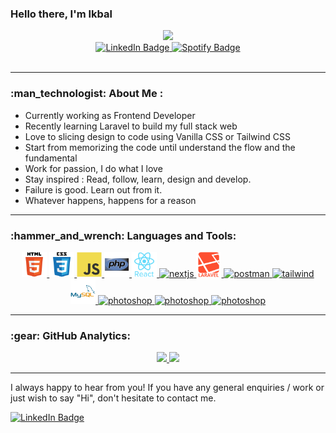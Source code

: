 <h3 align="left">Hello there, I'm Ikbal</h3>
<div align="center">
  <img src="https://www.mikbaltawakal.cf/_next/image?url=%2F14.png&w=256&q=75" width="200em"/>
  <div>
    <a href="https://www.linkedin.com/in/mikbaltawakal29/">
      <img src="https://img.shields.io/badge/LinkedIn-blue?style=for-the-badge&logo=linkedin&logoColor=white" alt="LinkedIn Badge"/>
    </a>
    <a href="https://mikbaltwakal.cf">
      <img src="https://img.shields.io/badge/website-000000?style=for-the-badge&logo=About.me&logoColor=white" alt="Spotify Badge"/>
    </a>
  </div>
  <img src="https://komarev.com/ghpvc/?username=tawakalmit&style=flat-square&color=blue" alt=""/>
</div>
  
---

<h3 align="left">:man_technologist: About Me :</h3>
<div align="left">
  <ul>
    <li>Currently working as Frontend Developer</li>
    <li>Recently learning Laravel to build my full stack web</li>
    <li>Love to slicing design to code using Vanilla CSS or Tailwind CSS</li>
    <li>Start from memorizing the code until understand the flow and the fundamental</li>
    <li>Work for passion, I do what I love</li>
    <li>Stay inspired : Read, follow, learn, design and develop.</li>
    <li>Failure is good. Learn out from it.</li>
    <li>Whatever happens, happens for a reason</li>
  </ul>
</div>

---

<h3 align="left">:hammer_and_wrench: Languages and Tools:</h3>
<div align="center"> 
  <a href="https://www.w3.org/html/" target="_blank" rel="noreferrer"> 
    <img src="https://raw.githubusercontent.com/devicons/devicon/master/icons/html5/html5-original-wordmark.svg" alt="html5" width="40" height="40"/> 
  </a>
  <a href="https://www.w3schools.com/css/" target="_blank" rel="noreferrer"> 
    <img src="https://raw.githubusercontent.com/devicons/devicon/master/icons/css3/css3-original-wordmark.svg" alt="css3" width="40" height="40"/> 
  </a> 
  <a href="https://developer.mozilla.org/en-US/docs/Web/JavaScript" target="_blank" rel="noreferrer"> 
    <img src="https://raw.githubusercontent.com/devicons/devicon/master/icons/javascript/javascript-original.svg" alt="javascript" width="40" height="40"/> 
  </a>
  <a href="https://www.php.net" target="_blank" rel="noreferrer"> 
    <img src="https://raw.githubusercontent.com/devicons/devicon/master/icons/php/php-original.svg" alt="php" width="40" height="40"/> 
  </a> 
  <a href="https://reactjs.org/" target="_blank" rel="noreferrer"> 
    <img src="https://raw.githubusercontent.com/devicons/devicon/master/icons/react/react-original-wordmark.svg" alt="react" width="40" height="40"/> 
  </a>
  <a href="https://nextjs.org/" target="_blank" rel="noreferrer"> 
    <img src="https://cdn.worldvectorlogo.com/logos/nextjs-2.svg" alt="nextjs" width="40" height="40"/> 
  </a> 
  <a href="https://laravel.com/" target="_blank" rel="noreferrer"> 
    <img src="https://raw.githubusercontent.com/devicons/devicon/master/icons/laravel/laravel-plain-wordmark.svg" alt="laravel" width="40" height="40"/> 
  </a>
  <a href="https://postman.com" target="_blank" rel="noreferrer"> 
    <img src="https://www.vectorlogo.zone/logos/getpostman/getpostman-icon.svg" alt="postman" width="40" height="40"/> 
  </a>   
  <a href="https://tailwindcss.com/" target="_blank" rel="noreferrer"> 
    <img src="https://www.vectorlogo.zone/logos/tailwindcss/tailwindcss-icon.svg" alt="tailwind" width="40" height="40"/> 
  </a>
  <a href="https://www.mysql.com/" target="_blank" rel="noreferrer"> 
    <img src="https://raw.githubusercontent.com/devicons/devicon/master/icons/mysql/mysql-original-wordmark.svg" alt="mysql" width="40" height="40"/> 
  </a> 
  <a href="https://www.photoshop.com/en" target="_blank" rel="noreferrer"> 
    <img src="https://cdn-icons-png.flaticon.com/512/5968/5968520.png" alt="photoshop" width="40" height="40"/> 
  </a>
  <a href="https://www.photoshop.com/en" target="_blank" rel="noreferrer"> 
    <img src="https://cdn-icons-png.flaticon.com/512/5968/5968472.png" alt="photoshop" width="40" height="40"/> 
  </a>
  <a href="https://www.figma.com/en" target="_blank" rel="noreferrer"> 
    <img src="https://cdn-icons-png.flaticon.com/512/5968/5968705.png" alt="photoshop" width="40" height="40"/> 
  </a>
</div>

---

<h3 align="left">:gear: GitHub Analytics:</h3>
<div align="center">
  <a href="https://github.com/tawakalmit">
    <img height="180em" src="https://github-readme-stats-eight-theta.vercel.app/api?username=tawakalmit&show_icons=true&theme=algolia&include_all_commits=true&count_private=true"/>
    <img height="180em" src="https://github-readme-stats-eight-theta.vercel.app/api/top-langs/?username=tawakalmit&layout=compact&langs_count=8&theme=algolia"/>
  </a>
</div>

---

<div>
  <p>I always happy to hear from you! If you have any general enquiries / work or just wish to say "Hi", don't hesitate to contact me.</p>
  <a href="https://www.linkedin.com/in/mikbaltawakal29/">
      <img src="https://img.shields.io/badge/LinkedIn-blue?style=for-the-badge&logo=linkedin&logoColor=white" alt="LinkedIn Badge"/>
    </a>
</div>
